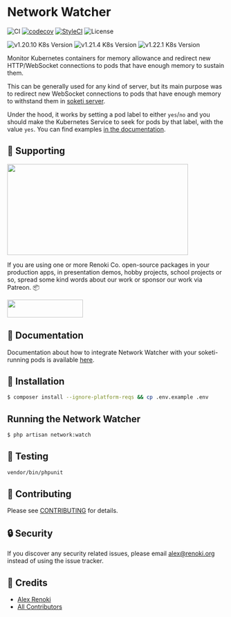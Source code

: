 Network Watcher
===============

![CI](https://github.com/soketi/network-watcher/workflows/CI/badge.svg?branch=master)
[![codecov](https://codecov.io/gh/soketi/network-watcher/branch/master/graph/badge.svg)](https://codecov.io/gh/soketi/network-watcher)
[![StyleCI](https://github.styleci.io/repos/350800968/shield?branch=master)](https://github.styleci.io/repos/350800968)
![License](https://img.shields.io/github/license/soketi/network-watcher)

![v1.20.10 K8s Version](https://img.shields.io/badge/K8s%20v1.20.10-Ready-%23326ce5?colorA=306CE8&colorB=green)
![v1.21.4 K8s Version](https://img.shields.io/badge/K8s%20v1.21.4-Ready-%23326ce5?colorA=306CE8&colorB=green)
![v1.22.1 K8s Version](https://img.shields.io/badge/K8s%20v1.22.1-Ready-%23326ce5?colorA=306CE8&colorB=green)

Monitor Kubernetes containers for memory allowance and redirect new HTTP/WebSocket connections to pods that have enough memory to sustain them.

This can be generally used for any kind of server, but its main purpose was to redirect new WebSocket connections to pods that have enough memory to withstand them in [soketi server](https://github.com/soketi/soketi).

Under the hood, it works by setting a pod label to either `yes`/`no` and you should make the Kubernetes Service to seek for pods by that label, with the value `yes`. You can find examples [in the documentation](https://rennokki.gitbook.io/soketi/network-watcher/getting-started).

## 🤝 Supporting

[<img src="https://github-content.s3.fr-par.scw.cloud/static/39.jpg" height="210" width="418" />](https://github-content.renoki.org/github-repo/39)

If you are using one or more Renoki Co. open-source packages in your production apps, in presentation demos, hobby projects, school projects or so, spread some kind words about our work or sponsor our work via Patreon. 📦

[<img src="https://c5.patreon.com/external/logo/become_a_patron_button.png" height="41" width="175" />](https://www.patreon.com/bePatron?u=10965171)

## 📜 Documentation

Documentation about how to integrate Network Watcher with your soketi-running pods is available [here](https://rennokki.gitbook.io/soketi-docs/network-watcher/getting-started).

## 🚀 Installation

```bash
$ composer install --ignore-platform-reqs && cp .env.example .env
```

## Running the Network Watcher

```bash
$ php artisan network:watch
```

## 🐛 Testing

``` bash
vendor/bin/phpunit
```

## 🤝 Contributing

Please see [CONTRIBUTING](CONTRIBUTING.md) for details.

## 🔒  Security

If you discover any security related issues, please email alex@renoki.org instead of using the issue tracker.

## 🎉 Credits

- [Alex Renoki](https://github.com/rennokki)
- [All Contributors](../../contributors)
